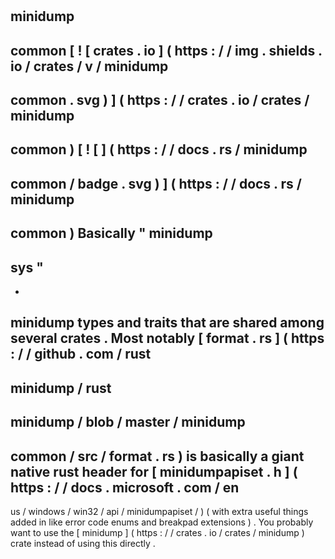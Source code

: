 #
minidump
-
common
[
!
[
crates
.
io
]
(
https
:
/
/
img
.
shields
.
io
/
crates
/
v
/
minidump
-
common
.
svg
)
]
(
https
:
/
/
crates
.
io
/
crates
/
minidump
-
common
)
[
!
[
]
(
https
:
/
/
docs
.
rs
/
minidump
-
common
/
badge
.
svg
)
]
(
https
:
/
/
docs
.
rs
/
minidump
-
common
)
Basically
"
minidump
-
sys
"
-
-
minidump
types
and
traits
that
are
shared
among
several
crates
.
Most
notably
[
format
.
rs
]
(
https
:
/
/
github
.
com
/
rust
-
minidump
/
rust
-
minidump
/
blob
/
master
/
minidump
-
common
/
src
/
format
.
rs
)
is
basically
a
giant
native
rust
header
for
[
minidumpapiset
.
h
]
(
https
:
/
/
docs
.
microsoft
.
com
/
en
-
us
/
windows
/
win32
/
api
/
minidumpapiset
/
)
(
with
extra
useful
things
added
in
like
error
code
enums
and
breakpad
extensions
)
.
You
probably
want
to
use
the
[
minidump
]
(
https
:
/
/
crates
.
io
/
crates
/
minidump
)
crate
instead
of
using
this
directly
.
